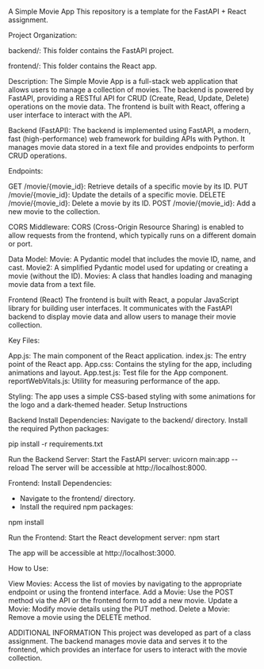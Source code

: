 A Simple Movie App
This repository is a template for the FastAPI + React assignment.

Project Organization:

backend/: This folder contains the FastAPI project.

frontend/: This folder contains the React app.


Description:
The Simple Movie App is a full-stack web application that allows users to manage a collection of movies. The backend is powered by FastAPI, providing a RESTful API for CRUD (Create, Read, Update, Delete) operations on the movie data. The frontend is built with React, offering a user interface to interact with the API.

Backend (FastAPI):
The backend is implemented using FastAPI, a modern, fast (high-performance) web framework for building APIs with Python. It manages movie data stored in a text file and provides endpoints to perform CRUD operations.

Endpoints:

GET /movie/{movie_id}: Retrieve details of a specific movie by its ID.
PUT /movie/{movie_id}: Update the details of a specific movie.
DELETE /movie/{movie_id}: Delete a movie by its ID.
POST /movie/{movie_id}: Add a new movie to the collection.
  
  
CORS Middleware:
CORS (Cross-Origin Resource Sharing) is enabled to allow requests from the frontend, which typically runs on a different domain or port.

Data Model:
Movie: A Pydantic model that includes the movie ID, name, and cast.
Movie2: A simplified Pydantic model used for updating or creating a movie (without the ID).
Movies: A class that handles loading and managing movie data from a text file.

Frontend (React)
The frontend is built with React, a popular JavaScript library for building user interfaces. It communicates with the FastAPI backend to display movie data and allow users to manage their movie collection.

Key Files:

App.js: The main component of the React application.
index.js: The entry point of the React app.
App.css: Contains the styling for the app, including animations and layout.
App.test.js: Test file for the App component.
reportWebVitals.js: Utility for measuring performance of the app.

Styling:
The app uses a simple CSS-based styling with some animations for the logo and a dark-themed header.
Setup Instructions

Backend
Install Dependencies:
Navigate to the backend/ directory.
Install the required Python packages:

pip install -r requirements.txt

Run the Backend Server:
Start the FastAPI server:
uvicorn main:app --reload
The server will be accessible at http://localhost:8000.

Frontend:
Install Dependencies:
- Navigate to the frontend/ directory.
- Install the required npm packages:

npm install

Run the Frontend:
Start the React development server:
npm start

The app will be accessible at http://localhost:3000.

How to Use:

View Movies: Access the list of movies by navigating to the appropriate endpoint or using the frontend interface.
Add a Movie: Use the POST method via the API or the frontend form to add a new movie.
Update a Movie: Modify movie details using the PUT method.
Delete a Movie: Remove a movie using the DELETE method.

ADDITIONAL INFORMATION
This project was developed as part of a class assignment. The backend manages movie data and serves it to the frontend, which provides an interface for users to interact with the movie collection.

